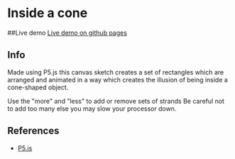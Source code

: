 # Inside a cone 

##Live demo
[Live demo on github pages](http://rjbultitude.github.io/Node-Compressor/)

## Info
Made using P5.js this canvas sketch creates a set of rectangles which are arranged and animated in a way which creates the illusion of being inside a cone-shaped object.

Use the "more" and "less" to add or remove sets of strands
Be careful not to add too many else you may slow your processor down.

## References

* [P5.js](http://p5js.org/)